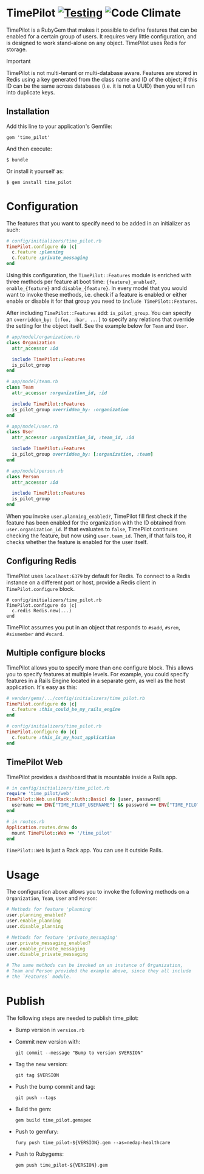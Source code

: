 # TimePilot [![Testing](https://github.com/nedap/time_pilot/actions/workflows/ruby.yml/badge.svg)](https://github.com/nedap/time_pilot/actions/workflows/ruby.yml) ![Code Climate](https://codeclimate.com/repos/538c225ae30ba00d55006394/badges/1741b217ec9818699a37/gpa.png)

TimePilot is a RubyGem that makes it possible to define features that can be enabled for a certain group of users. It requires very little configuration, and is designed to work stand-alone on any object. TimePilot uses Redis for storage.

> [!IMPORTANT]  
> TimePilot is not multi-tenant or multi-database aware. Features are stored in Redis using a key generated from 
> the class name and ID of the object; if this ID can be the same across databases (i.e. it is not a UUID) then
> you will run into duplicate keys.

## Installation

Add this line to your application's Gemfile:

    gem 'time_pilot'

And then execute:

    $ bundle

Or install it yourself as:

    $ gem install time_pilot

# Configuration

The features that you want to specify need to be added in an initializer as such:

```ruby
# config/initializers/time_pilot.rb
TimePilot.configure do |c|
  c.feature :planning
  c.feature :private_messaging
end
```

Using this configuration, the `TimePilot::Features` module is enriched with three methods per feature at boot time: `{feature}_enabled?`, `enable_{feature}` and `disable_{feature}`. In every model that you would want to invoke these methods, i.e. check if a feature is enabled or either enable or disable it for that group you need to `include TimePilot::Features`.

After including `TimePilot::Features` add: `is_pilot_group`. You can specify an `overridden_by: [:foo, :bar, ...]` to specify any relations that override the setting for the object itself. See the example below for `Team` and `User`.

```ruby
# app/model/organization.rb
class Organization
  attr_accessor :id

  include TimePilot::Features
  is_pilot_group
end

# app/model/team.rb
class Team
  attr_accessor :organization_id, :id

  include TimePilot::Features
  is_pilot_group overridden_by: :organization
end

# app/model/user.rb
class User
  attr_accessor :organization_id, :team_id, :id

  include TimePilot::Features
  is_pilot_group overridden_by: [:organization, :team]
end

# app/model/person.rb
class Person
  attr_accessor :id

  include TimePilot::Features
  is_pilot_group
end
```

When you invoke `user.planning_enabled?`, TimePilot fill first check if the feature has been enabled for the organization with the ID obtained from `user.organization_id`. If that evaluates to `false`, TimePilot continues checking the feature, but now using `user.team_id`. Then, if that fails too, it checks whether the feature is enabled for the user itself.

## Configuring Redis

TimePilot uses `localhost:6379` by default for Redis. To connect to a Redis instance on a different port or host, provide a Redis client in `TimePilot.configure` block.

```
# config/initializers/time_pilot.rb
TimePilot.configure do |c|
  c.redis Redis.new(...)
end
```

TimePilot assumes you put in an object that responds to `#sadd`, `#srem`, `#sismember` and `#scard`.

## Multiple configure blocks

TimePilot allows you to specify more than one configure block. This allows you to specify features at multiple levels. For example, you could specify features in a Rails Engine located in a separate gem, as well as the host application. It's easy as this:

```ruby
# vendor/gems/.../config/initializers/time_pilot.rb
TimePilot.configure do |c|
  c.feature :this_could_be_my_rails_engine
end

# config/initializers/time_pilot.rb
TimePilot.configure do |c|
  c.feature :this_is_my_host_application
end
```

## TimePilot Web

TimePilot provides a dashboard that is mountable inside a Rails app.
```ruby
# in config/initializers/time_pilot.rb
require 'time_pilot/web'
TimePilot::Web.use(Rack::Auth::Basic) do |user, password|
  username == ENV["TIME_PILOT_USERNAME"] && password == ENV["TIME_PILOT_PASSWORD"]
end

# in routes.rb
Application.routes.draw do
  mount TimePilot::Web => '/time_pilot'
end
```

`TimePilot::Web` is just a Rack app. You can use it outside Rails.

# Usage

The configuration above allows you to invoke the following methods on a `Organization`, `Team`, `User` and `Person`:

```ruby
# Methods for feature 'planning'
user.planning_enabled?
user.enable_planning
user.disable_planning

# Methods for feature 'private_messaging'
user.private_messaging_enabled?
user.enable_private_messaging
user.disable_private_messaging

# The same methods can be invoked on an instance of Organization,
# Team and Person provided the example above, since they all include
# the `Features` module.
```

# Publish

The following steps are needed to publish time_pilot:

* Bump version in `version.rb`
* Commit new version with:

  ```
  git commit --message "Bump to version $VERSION"
  ```
* Tag the new version:

  ```
  git tag $VERSION
  ```
* Push the bump commit and tag:

  ```
  git push --tags
  ```
* Build the gem:

  ```
  gem build time_pilot.gemspec
  ```
* Push to gemfury:

  ```
  fury push time_pilot-${VERSION}.gem --as=nedap-healthcare
  ```
* Push to Rubygems:

  ```
  gem push time_pilot-${VERSION}.gem
  ```
